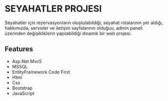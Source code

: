 
# SEYAHATLER PROJESI

Seyahatler için rezervasyonların oluştulabildiği, seyahat rotalarının yer aldığı, hakkımızda, servisler ve iletişim sayfalarının olduğuu, admin paneli üzerinden değişikliklerin yapılabildiği dinamik bir web projesi.


## Features

- Asp.Net Mvc5
- MSSQL
- EntityFramework Code First
- Html
- Css
- Bootstrap
- JavaScript


